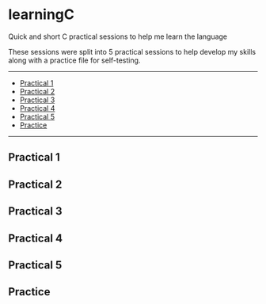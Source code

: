 # learningC
Quick and short C practical sessions to help me learn the language


These sessions were split into 5 practical sessions to help develop my skills along with a practice file for self-testing.

<hr />

- [Practical 1](#practical-1)
- [Practical 2](#practical-2)
- [Practical 3](#practical-3)
- [Practical 4](#practical-4)
- [Practical 5](#practical-5)
- [Practice](#practice)

<hr />

## Practical 1
## Practical 2
## Practical 3
## Practical 4
## Practical 5
## Practice